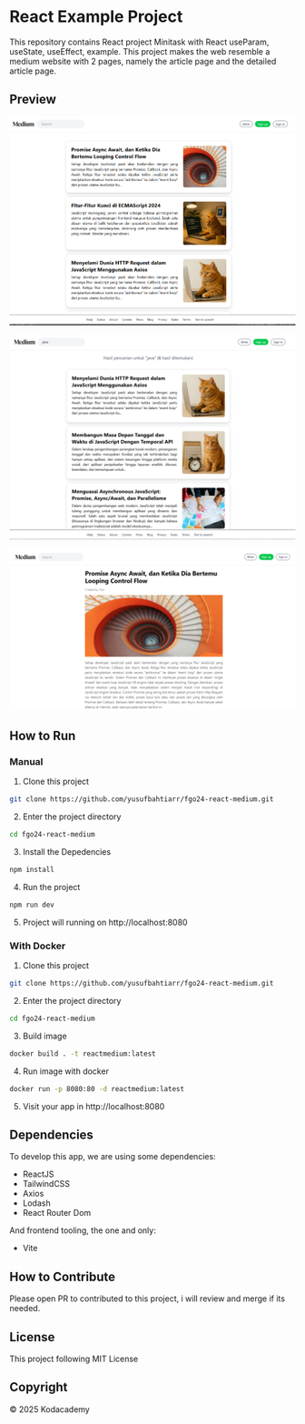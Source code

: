 # React Example Project

This repository contains React project Minitask with React useParam, useState, useEffect, example. This project makes the web resemble a medium website with 2 pages, namely the article page and the detailed article page.

## Preview

![Preview](Screenshot.png)

![Preview](Screenshot2.png)

![Preview](Screenshot1.png)

## How to Run

### Manual

1. Clone this project

```bash
git clone https://github.com/yusufbahtiarr/fgo24-react-medium.git
```

2. Enter the project directory

```bash
cd fgo24-react-medium
```

3. Install the Depedencies

```bash
npm install
```

4. Run the project

```bash
npm run dev
```

5. Project will running on http://localhost:8080

### With Docker

1. Clone this project

```bash
git clone https://github.com/yusufbahtiarr/fgo24-react-medium.git
```

2. Enter the project directory

```bash
cd fgo24-react-medium
```

3. Build image

```bash
docker build . -t reactmedium:latest
```

4. Run image with docker

```bash
docker run -p 8080:80 -d reactmedium:latest
```

5. Visit your app in http://localhost:8080

## Dependencies

To develop this app, we are using some dependencies:

- ReactJS
- TailwindCSS
- Axios
- Lodash
- React Router Dom

And frontend tooling, the one and only:

- Vite

## How to Contribute

Please open PR to contributed to this project, i will review and merge if its needed.

## License

This project following MIT License

## Copyright

&copy; 2025 Kodacademy
